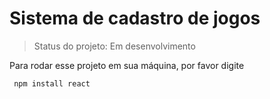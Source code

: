 # Sistema de cadastro de jogos  

>Status do projeto: Em desenvolvimento

Para rodar esse projeto em sua máquina, por favor digite
```
 npm install react
```
